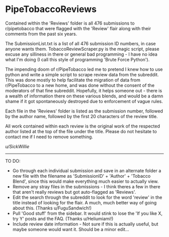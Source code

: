 # PipeTobaccoReviews

Contained within the 'Reviews' folder is all 476 submissions to r/pipetobacco that were flagged with the 'Review' flair along with their comments from the past
six years.

The SubmissionList.txt is a list of all 476 submission ID numbers, in case anyone wants them. TobaccoReviewScraper.py is the magic script, please excuse any
silliness in there or general bad programming - I have no idea what I'm doing (I call this style of programming 'Brute Force Python').

The impending doom of r/PipeTobacco led me to pretend I knew how to use python and write a simple script to scrape review data from the subreddit. This was
done mostly to help facilitate the migration of data from r/PipeTobacco to a new home, and was done without the consent of the moderators of that fine subreddit.
Hopefully, it helps someone out - there is a wealth of information there on these various blends, and would be a damn shame if it got spontaneously destroyed due
to enforcement of vague rules.

Each file in the 'Reviews' folder is listed as the submission number, followed by the author name, followed by the first 20 characters of the review title.

All work contained within each review is the original work of the respected author listed at the top of the file under the title. Please do not hesitate to 
contact me if I need to remove something.

_u/SickWillie_

---
TO DO:
* Go through each individual submission and save in an alternate folder a new file with the filename as 'SubmissionID' + 'Author' + 'Tobacco Blend', since this would make everything much easier to actually view.
* Remove any stray files in the submissions - I think theres a few in there that aren't really reviews but got auto-flagged as 'Reviews'. 
* Edit the search through the subreddit to look for the word 'review' in the title instead of looking for the flair. A much, much better way of going about this. (Thanks u/FuguSandwich!)
* Pull 'Good stuff' from the sidebar. It would stink to lose the 'If you like X, try Y' posts and the FAQ. (Thanks u/Heliumiami!)
* Include review date information - Not sure if this is actually useful, but maybe someone would want it. Should be a minor edit...
